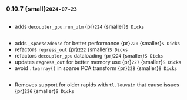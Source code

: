 ### 0.10.7 {small}`2024-07-23`

```{rubric} Features
```
* adds `decoupler_gpu.run_ulm` {pr}`224` {smaller}`S Dicks`

```{rubric} Performance
```
* adds `_sparse2dense` for better performance {pr}`220` {smaller}`S Dicks`
* refactors `regress_out` {pr}`222` {smaller}`S Dicks`
* refactors `decoupler_gpu` dataloading {pr}`224` {smaller}`S Dicks`
* updates `regress_out` for better memory use {pr}`227` {smaller}`S Dicks`
* avoid `.toarray()` in sparse PCA transform {pr}`228` {smaller}`S Dicks`


```{rubric} Bug fixes
```
* Removes support for older rapids with `tl.louvain` that cause issues {pr}`226` {smaller}`S Dicks`
